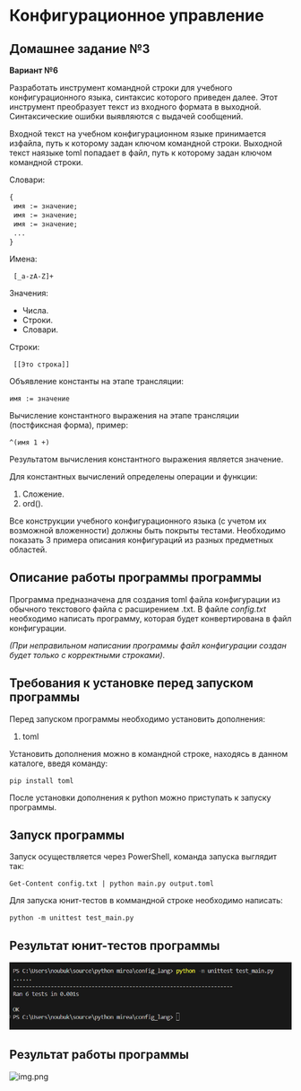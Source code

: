 # Конфигурационное управление

## Домашнее задание №3

**Вариант №6**

Разработать инструмент командной строки для учебного конфигурационного языка, синтаксис которого приведен далее. Этот инструмент преобразует текст из входного формата в выходной. Синтаксические ошибки выявляются с выдачей сообщений.

Входной текст на учебном конфигурационном языке принимается изфайла, путь к которому задан ключом командной строки. Выходной текст наязыке toml попадает в файл, путь к которому задан ключом командной строки.

Словари:
```
{
 имя := значение;
 имя := значение;
 имя := значение;
 ...
}
```

Имена:
```
 [_a-zA-Z]+
```

Значения:

* Числа.
* Строки.
* Словари.


Строки:
```
 [[Это строка]]
```

Объявление константы на этапе трансляции:
```
имя := значение
```
Вычисление константного выражения на этапе трансляции (постфиксная форма), пример:
```
^(имя 1 +)
```
Результатом вычисления константного выражения является значение.

Для константных вычислений определены операции и функции:

1. Сложение.
2. ord().

Все конструкции учебного конфигурационного языка (с учетом их возможной вложенности) должны быть покрыты тестами. Необходимо показать 3 примера описания конфигураций из разных предметных областей.

## Описание работы программы программы

Программа предназначена для создания toml файла конфигурации из обычного текстового файла с расширением .txt. В файле *config.txt* необходимо написать программу, которая будет конвертирована в файл конфигурации. 

*(При неправильном написании программы файл конфигурации создан будет только с корректными строками)*.


## Требования к установке перед запуском программы

Перед запуском программы необходимо установить дополнения:
1. toml

Установить дополнения можно в командной строке, находясь в данном каталоге, введя команду:
```
pip install toml
```
После установки дополнения к python можно приступать к запуску программы.

## Запуск программы

Запуск осуществляется через PowerShell, команда запуска выглядит так:
```
Get-Content config.txt | python main.py output.toml
```

Для запуска юнит-тестов в коммандной строке необходимо написать:
```
python -m unittest test_main.py
```

## Результат юнит-тестов программы

![img.png](images/tests.png)

## Результат работы программы

![img.png](img/run.png)

